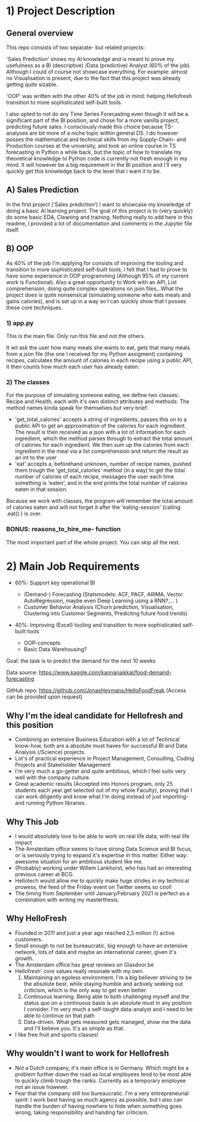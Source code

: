 # 1) Project Description

## General overview

This repo consists of two separate- but related projects: 

'Sales Prediction' shows my AI knowledge and is meant to prove my usefulness as a BI (descriptive) /Data (predictive) Analyst (60% of the job). Although I could of course not showcase everything. For example: almost no Visualisation is present, due to the fact that this project was already getting quite sizable. 

'OOP' was written with the other 40% of the job in mind: helping Hellofresh transition to more sophisticated self-built tools.

I also opted to not do any Time Series Forecasting even though it will be a significant part of the BI position, and chose for a more vanilla project, predicting future sales. I consciously made this choice because TS-analyses are bit more of a niche topic within general DS. I do however posses the mathematical and technical skills from my Supply-Chain- and Production courses at the university, and took an online course in TS forecasting in Python a while back, but the topic of how to translate my theoretical knowledge to Python code is currently not fresh enough in my mind. It will however be a big requirement in the BI position and I'll very quickly get this knowledge back to the level that i want it to be.

## A) Sales Prediction  

In the first project ('Sales prediction') I want to showcase my knowledge of doing a basic AI learning project. The goal of this project is to (very quickly) do some basic EDA, Cleaning and training. 
Nothing really to add here in this readme, I provided a lot of documentation and comments in the Jupyter file itself.

## B) OOP
As 40% of the job I'm applying for consists of improving the tooling and transition to more sophisticated self-built tools, I felt that I had to prove to have some experience in OOP programming (Although 95% of my current work is Functional). Also a great opportunity to Work with an API, List comprehension, doing quite complex operations on json files,..What the project does is quite nonsensical (simulating someone who eats meals and gains calories), and is set up in a way so I can quickly show that I posses these core techniques. 

### 1) app.py
This is the main file. Only run this file and not the others.

It wil ask the user how many meals she wants to eat, gets that many meals from a json file (the one I received for my Python assigment) containing recipes, calculates the amount of calories in each recipe using a public API, it then counts how much each user has already eaten.

### 2) The classes
For the purpose of simulating someone eating, we define two classes: Recipe and Health, each with it's own distinct attributes and methods. The method names kinda speak for themselves but very brief:
 - 'get_total_calories' accepts a string of ingredients, passes this on to a public API to get an approximation of the calories for each ingredient. The result is then received as a json with a lot of information for each ingredient, which the method parses through to extract the total amount of calories for each ingredient. We then sum up the calories from each ingredient in the meal via a list comprehension and return the result as an int to the user
 - 'eat' accepts a, beforehand unknown, number of recipe names, pushed them trough the 'get_total_calories' method (in a way) to get the total number of calories of each recipe, messages the user each time something is 'eaten', and in the end prints the total number of calories eaten in that session.
 
Because we work with classes, the program will remember the total amount of calories eaten and will not forget it after the 'eating-session' (calling .eat() ) is over.


### BONUS: reasons_to_hire_me- function

The most important part of the whole project. You can skip all the rest.



# 2) Main Job Requirements 

- 60%: Support key operational BI
    - (Demand-) Forecasting (Statsmodels: ACF, PACF, ARIMA, Vector AutoRegression, maybe even Deep Learning using a RNN?,... )
    - Customer Behavior Analysis (Churn prediction, Visualisation, Clustering into Customer Segments, Predicting future food trends)

- 40%: Improving (Excel) tooling and transition to more sophisticated self-built tools
    - OOP-concepts
    - Basic Data Warehousing?

Goal: the task is to predict the demand for the next 10 weeks 

Data source: https://www.kaggle.com/kannanaikkal/food-demand-forecasting

GitHub repo: https://github.com/JonasHeymans/HelloFoodFreak (Access can be provided upon request)

## Why I'm the ideal candidate for Hellofresh and this position

- Combining an extensive Business Education with a lot of Technical know-how, both are a absolute must haves for successful BI and Data Analysis (/Science) projects.
- Lot's of practical experience in Project Management, Consulting, Coding Projects and Stakeholder Management
- I'm very much a go-getter and quite ambitious, which I feel suits very well with the company culture.
- Great academic results (Accepted into Honors program, only 25 students each year get selected out of my whole Faculty), proving that I can work diligently and know what I'm doing instead of just importing- and running Python libraries .

## Why This Job

- I would absolutely love to be able to work on real life data, with real life impact
- The Amsterdam office seems to have strong Data Science and BI focus, or is seriously trying to expand it's expertise in this matter. Either way: awesome situation for an ambitious student like me.
- (Probably) working under Willem Lankhorst, who has had an interesting previous career at BCG.
- Hellotech would allow me to quickly make huge strides in my technical prowess, the feed of the Friday event on Twitter seems so cool!
- The timing from September until January/February 2021 is perfect as a combination with writing my masterthesis.

## Why HelloFresh

- Founded in 2011 and just a year ago reached 2,5 million (!) active customers.
- Small enough to not be bureaucratic, big enough to have an extensive network, lots of data and maybe an international career, given it's growth.
- The Amsterdam office has great reviews on Glasdoor.be
- Hellofresh' core values really resonate with my own.
    1. Maintaining an egoless environment.  I'm a big believer striving to be the absolute best, while staying humble and actively seeking out criticism, which is the only way to get even better.
    2. Continuous learning. Being able to both challenging myself and the status quo on a continuous basis is an absolute must in any position I consider. I'm very much a self-taught data-analyst and I need to be able to continue on that path
    3. Data-driven. What gets measured gets managed, show me the data and I'll believe you. It's as simple as that.
- I like free fruit and sports classes! 


## Why wouldn't I want to work for Hellofresh

- Not a Dutch company, it's main office is in Germany. Which might be a problem further down the road as local employees tend to be most able to quickly climb trough the ranks. Currently as a temporary employee not an issue however.
- Fear that the company still too bureaucratic. I'm a very entrepreneurial spirit: I work best having as much agency as possible, but I also can handle the burden of having nowhere to hide when something goes wrong, taking responsibility and handing fair criticism. 



